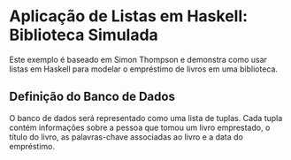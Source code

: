 # Aplicação de Listas em Haskell: Biblioteca Simulada

Este exemplo é baseado em Simon Thompson e demonstra como usar listas em Haskell para modelar o empréstimo de livros em uma biblioteca.

## Definição do Banco de Dados

O banco de dados será representado como uma lista de tuplas. Cada tupla contém informações sobre a pessoa que tomou um livro emprestado, o título do livro, as palavras-chave associadas ao livro e a data do empréstimo.
